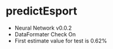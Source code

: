 # predictEsport


- Neural Network v0.0.2
- DataFormater Check On
- First estimate value for test is 0.62%
